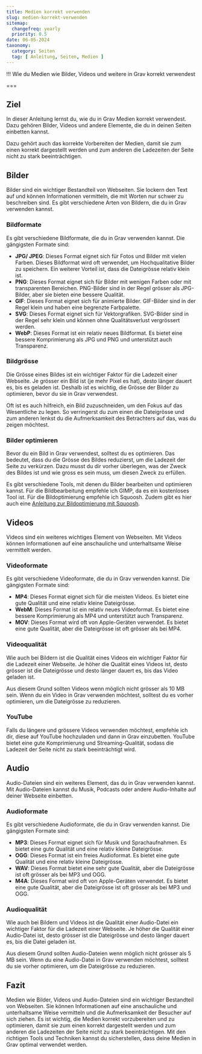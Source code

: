 ```yaml
---
title: Medien korrekt verwenden
slug: medien-korrekt-verwenden
sitemap:
  changefreq: yearly
  priority: 0.5
date: 06-05-2024
taxonomy:
  category: Seiten
  tag: [ Anleitung, Seiten, Medien ]
---
```


!!! Wie du Medien wie Bilder, Videos und weitere in Grav korrekt verwendest

===

## Ziel

In dieser Anleitung lernst du, wie du in Grav Medien korrekt verwendest. Dazu gehören Bilder, Videos und andere Elemente, die du in deinen Seiten einbetten kannst.

Dazu gehört auch das korrekte Vorbereiten der Medien, damit sie zum einen korrekt dargestellt werden und zum anderen die Ladezeiten der Seite nicht zu stark beeinträchtigen.

## Bilder

Bilder sind ein wichtiger Bestandteil von Webseiten. Sie lockern den Text auf und können Informationen vermitteln, die mit Worten nur schwer zu beschreiben sind. Es gibt verschiedene Arten von Bildern, die du in Grav verwenden kannst.

### Bildformate

Es gibt verschiedene Bildformate, die du in Grav verwenden kannst. Die gängigsten Formate sind:

- **JPG/ JPEG**: Dieses Format eignet sich für Fotos und Bilder mit vielen Farben. Dieses Bildformat wird oft verwendet, um Hochqualitative Bilder zu speichern. Ein weiterer Vorteil ist, dass die Dateigrösse relativ klein ist.
- **PNG**: Dieses Format eignet sich für Bilder mit wenigen Farben oder mit transparenten Bereichen. PNG-Bilder sind in der Regel grösser als JPG-Bilder, aber sie bieten eine bessere Qualität.
- **GIF**: Dieses Format eignet sich für animierte Bilder. GIF-Bilder sind in der Regel klein und haben eine begrenzte Farbpalette.
- **SVG**: Dieses Format eignet sich für Vektorgrafiken. SVG-Bilder sind in der Regel sehr klein und können ohne Qualitätsverlust vergrössert werden.
- **WebP**: Dieses Format ist ein relativ neues Bildformat. Es bietet eine bessere Komprimierung als JPG und PNG und unterstützt auch Transparenz.

### Bildgrösse

Die Grösse eines Bildes ist ein wichtiger Faktor für die Ladezeit einer Webseite. Je grösser ein Bild ist (je mehr Pixel es hat), desto länger dauert es, bis es geladen ist. Deshalb ist es wichtig, die Grösse der Bilder zu optimieren, bevor du sie in Grav verwendest.

Oft ist es auch hilfreich, ein Bild zuzuschneiden, um den Fokus auf das Wesentliche zu legen. So verringerst du zum einen die Dateigrösse und zum anderen lenkst du die Aufmerksamkeit des Betrachters auf das, was du zeigen möchtest.

### Bilder optimieren

Bevor du ein Bild in Grav verwendest, solltest du es optimieren. Das bedeutet, dass du die Grösse des Bildes reduzierst, um die Ladezeit der Seite zu verkürzen. Dazu musst du dir vorher überlegen, was der Zweck des Bildes ist und wie gross es sein muss, um diesen Zweck zu erfüllen.

Es gibt verschiedene Tools, mit denen du Bilder bearbeiten und optimieren kannst. Für die Bildbearbeitung empfehle ich GIMP, da es ein kostenloses Tool ist. Für die Bildoptimierung empfehle ich Squoosh. Zudem gibt es hier auch eine [Anleitung zur Bildoptimierung mit Squoosh](/tutorial/bilder-mit-squoosh-bearbeiten).

## Videos

Videos sind ein weiteres wichtiges Element von Webseiten. Mit Videos können Informationen auf eine anschauliche und unterhaltsame Weise vermittelt werden.

### Videoformate

Es gibt verschiedene Videoformate, die du in Grav verwenden kannst. Die gängigsten Formate sind:

- **MP4**: Dieses Format eignet sich für die meisten Videos. Es bietet eine gute Qualität und eine relativ kleine Dateigrösse.
- **WebM**: Dieses Format ist ein relativ neues Videoformat. Es bietet eine bessere Komprimierung als MP4 und unterstützt auch Transparenz.
- **MOV**: Dieses Format wird oft von Apple-Geräten verwendet. Es bietet eine gute Qualität, aber die Dateigrösse ist oft grösser als bei MP4.

### Videoqualität

Wie auch bei Bildern ist die Qualität eines Videos ein wichtiger Faktor für die Ladezeit einer Webseite. Je höher die Qualität eines Videos ist, desto grösser ist die Dateigrösse und desto länger dauert es, bis das Video geladen ist.

Aus diesem Grund sollten Videos wenn möglich nicht grösser als 10 MB sein. Wenn du ein Video in Grav verwenden möchtest, solltest du es vorher optimieren, um die Dateigrösse zu reduzieren.

### YouTube

Falls du längere und grössere Videos verwenden möchtest, empfehle ich dir, diese auf YouTube hochzuladen und dann in Grav einzubetten. YouTube bietet eine gute Komprimierung und Streaming-Qualität, sodass die Ladezeit der Seite nicht zu stark beeinträchtigt wird.

## Audio

Audio-Dateien sind ein weiteres Element, das du in Grav verwenden kannst. Mit Audio-Dateien kannst du Musik, Podcasts oder andere Audio-Inhalte auf deiner Webseite einbetten.

### Audioformate

Es gibt verschiedene Audioformate, die du in Grav verwenden kannst. Die gängigsten Formate sind:

- **MP3**: Dieses Format eignet sich für Musik und Sprachaufnahmen. Es bietet eine gute Qualität und eine relativ kleine Dateigrösse.
- **OGG**: Dieses Format ist ein freies Audioformat. Es bietet eine gute Qualität und eine relativ kleine Dateigrösse.
- **WAV**: Dieses Format bietet eine sehr gute Qualität, aber die Dateigrösse ist oft grösser als bei MP3 und OGG.
- **M4A**: Dieses Format wird oft von Apple-Geräten verwendet. Es bietet eine gute Qualität, aber die Dateigrösse ist oft grösser als bei MP3 und OGG.

### Audioqualität

Wie auch bei Bildern und Videos ist die Qualität einer Audio-Datei ein wichtiger Faktor für die Ladezeit einer Webseite. Je höher die Qualität einer Audio-Datei ist, desto grösser ist die Dateigrösse und desto länger dauert es, bis die Datei geladen ist.

Aus diesem Grund sollten Audio-Dateien wenn möglich nicht grösser als 5 MB sein. Wenn du eine Audio-Datei in Grav verwenden möchtest, solltest du sie vorher optimieren, um die Dateigrösse zu reduzieren.

## Fazit

Medien wie Bilder, Videos und Audio-Dateien sind ein wichtiger Bestandteil von Webseiten. Sie können Informationen auf eine anschauliche und unterhaltsame Weise vermitteln und die Aufmerksamkeit der Besucher auf sich ziehen. Es ist wichtig, die Medien korrekt vorzubereiten und zu optimieren, damit sie zum einen korrekt dargestellt werden und zum anderen die Ladezeiten der Seite nicht zu stark beeinträchtigen. Mit den richtigen Tools und Techniken kannst du sicherstellen, dass deine Medien in Grav optimal verwendet werden.
